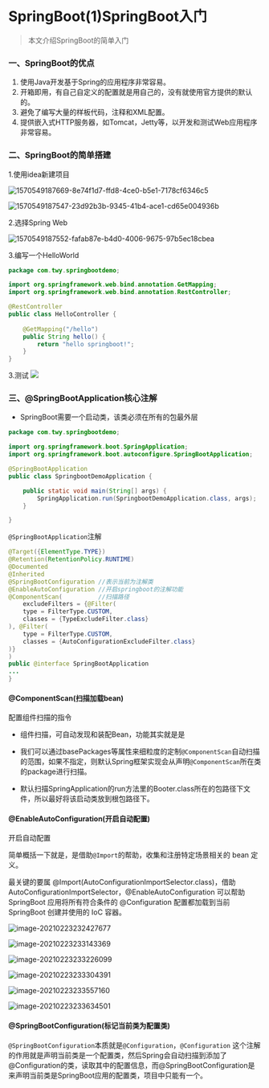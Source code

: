 # SpringBoot(1)SpringBoot入门

> 本文介绍SpringBoot的简单入门

### 一、SpringBoot的优点

1. 使用Java开发基于Spring的应用程序非常容易。
2. 开箱即用，有自己自定义的配置就是用自己的，没有就使用官方提供的默认的。
3. 避免了编写大量的样板代码，注释和XML配置。
3. 提供嵌入式HTTP服务器，如Tomcat，Jetty等，以开发和测试Web应用程序非常容易。

### 二、SpringBoot的简单搭建
1.使用idea新建项目

![1570549187669-8e74f1d7-ffd8-4ce0-b5e1-7178cf6346c5](https://image-twy2018.oss-cn-hangzhou.aliyuncs.com/note/1570549187669-8e74f1d7-ffd8-4ce0-b5e1-7178cf6346c5.jpeg)

![1570549187547-23d92b3b-9345-41b4-ace1-cd65e004936b](https://image-twy2018.oss-cn-hangzhou.aliyuncs.com/note/1570549187547-23d92b3b-9345-41b4-ace1-cd65e004936b.jpeg)

2.选择Spring Web

![1570549187552-fafab87e-b4d0-4006-9675-97b5ec18cbea](https://image-twy2018.oss-cn-hangzhou.aliyuncs.com/note/1570549187552-fafab87e-b4d0-4006-9675-97b5ec18cbea.jpeg)

3.编写一个HelloWorld

```java
package com.twy.springbootdemo;

import org.springframework.web.bind.annotation.GetMapping;
import org.springframework.web.bind.annotation.RestController;

@RestController
public class HelloController {
    
    @GetMapping("/hello")
    public String hello() {
        return "hello springboot!";
    }
}
```

3.测试
![](https://image-twy2018.oss-cn-hangzhou.aliyuncs.com/note/1570549187719-c5a4b18f-3bf0-4ed5-bf6f-336812551d89.jpeg)

### 三、@SpringBootApplication核心注解


- SpringBoot需要一个启动类，该类必须在所有的包最外层

```java
package com.twy.springbootdemo;

import org.springframework.boot.SpringApplication;
import org.springframework.boot.autoconfigure.SpringBootApplication;

@SpringBootApplication
public class SpringbootDemoApplication {

    public static void main(String[] args) {
        SpringApplication.run(SpringbootDemoApplication.class, args);
    }

}
```

`@SpringBootApplication`注解


```java
@Target({ElementType.TYPE})
@Retention(RetentionPolicy.RUNTIME)
@Documented
@Inherited				 
@SpringBootConfiguration //表示当前为注解类
@EnableAutoConfiguration //开启springboot的注解功能
@ComponentScan(			 //扫描路径
    excludeFilters = {@Filter(
    type = FilterType.CUSTOM,
    classes = {TypeExcludeFilter.class}
), @Filter(
    type = FilterType.CUSTOM,
    classes = {AutoConfigurationExcludeFilter.class}
)}
)
public @interface SpringBootApplication 
...
}
```

#### @ComponentScan(扫描加载bean)

配置组件扫描的指令

- 组件扫描，可自动发现和装配Bean，功能其实就是是

- 我们可以通过basePackages等属性来细粒度的定制`@ComponentScan`自动扫描的范围，如果不指定，则默认Spring框架实现会从声明`@ComponentScan`所在类的package进行扫描。

- 默认扫描SpringApplication的run方法里的Booter.class所在的包路径下文件，所以最好将该启动类放到根包路径下。

#### @EnableAutoConfiguration(开启自动配置)

开启自动配置

简单概括一下就是，是借助`@Import`的帮助，收集和注册特定场景相关的 bean 定义。

最关键的要属 @Import(AutoConfigurationImportSelector.class)，借助 AutoConfigurationImportSelector，@EnableAutoConfiguration 可以帮助 SpringBoot 应用将所有符合条件的 @Configuration 配置都加载到当前 SpringBoot 创建并使用的 IoC 容器。

![image-20210223232427677](https://image-twy2018.oss-cn-hangzhou.aliyuncs.com/note/image-20210223232427677.png)

![image-20210223233143369](https://image-twy2018.oss-cn-hangzhou.aliyuncs.com/note/image-20210223233143369.png)

![image-20210223233226099](https://image-twy2018.oss-cn-hangzhou.aliyuncs.com/note/image-20210223233226099.png)

![image-20210223233304391](https://image-twy2018.oss-cn-hangzhou.aliyuncs.com/note/image-20210223233304391.png)

![image-20210223233557160](https://image-twy2018.oss-cn-hangzhou.aliyuncs.com/note/image-20210223233557160.png)

![image-20210223233634501](https://image-twy2018.oss-cn-hangzhou.aliyuncs.com/note/image-20210223233634501.png)

#### @SpringBootConfiguration(标记当前类为配置类)

`@SpringBootConfiguration`本质就是`@Configuration`，`@Configuration` 这个注解的作用就是声明当前类是一个配置类，然后Spring会自动扫描到添加了@Configuration的类，读取其中的配置信息，而@SpringBootConfiguration是来声明当前类是SpringBoot应用的配置类，项目中只能有一个。




